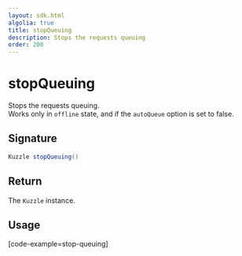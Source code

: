 ```yaml
---
layout: sdk.html
algolia: true
title: stopQueuing
description: Stops the requests queuing
order: 200
---
```


# stopQueuing
Stops the requests queuing.  
Works only in `offline` state, and if the `autoQueue` option is set to false.  

## Signature
```java
Kuzzle stopQueuing()
```

## Return

The `Kuzzle` instance.

## Usage

[code-example=stop-queuing]

